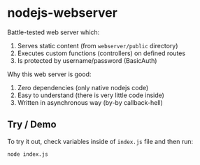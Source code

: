 # nodejs-webserver

Battle-tested web server which:
1. Serves static content (from `webserver/public` directory)
2. Executes custom functions (controllers) on defined routes
3. Is protected by username/password (BasicAuth)

Why this web server is good:
1. Zero dependencies (only native nodejs code)
2. Easy to understand (there is very little code inside)
3. Written in asynchronous way (by-by callback-hell)

## Try / Demo

To try it out, check variables inside of `index.js` file and then run:
```shell
node index.js
```